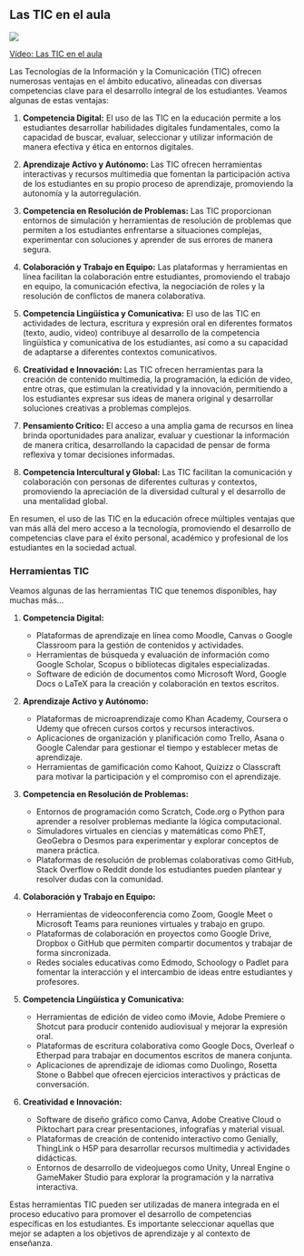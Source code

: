 ## Las TIC en el aula

[![](https://raw.githubusercontent.com/javacasm/Iniciacion-Herramientas-Digitales-Aula/main/images/portadaN-1.0.0.Tic_aula.png)](https://youtu.be/uGbMgy8Oud4)

[Vídeo: Las TIC en el aula](https://drive.google.com/file/d/1mvYCjRCKLdXdk7CVUwwTZem-cp6x9h8B/view?usp=sharing)


Las Tecnologías de la Información y la Comunicación (TIC) ofrecen numerosas ventajas en el ámbito educativo, alineadas con diversas competencias clave para el desarrollo integral de los estudiantes. Veamos algunas de estas ventajas:

1. **Competencia Digital:** El uso de las TIC en la educación permite a los estudiantes desarrollar habilidades digitales fundamentales, como la capacidad de buscar, evaluar, seleccionar y utilizar información de manera efectiva y ética en entornos digitales.

2. **Aprendizaje Activo y Autónomo:** Las TIC ofrecen herramientas interactivas y recursos multimedia que fomentan la participación activa de los estudiantes en su propio proceso de aprendizaje, promoviendo la autonomía y la autorregulación.

3. **Competencia en Resolución de Problemas:** Las TIC proporcionan entornos de simulación y herramientas de resolución de problemas que permiten a los estudiantes enfrentarse a situaciones complejas, experimentar con soluciones y aprender de sus errores de manera segura.

4. **Colaboración y Trabajo en Equipo:** Las plataformas y herramientas en línea facilitan la colaboración entre estudiantes, promoviendo el trabajo en equipo, la comunicación efectiva, la negociación de roles y la resolución de conflictos de manera colaborativa.

5. **Competencia Lingüística y Comunicativa:** El uso de las TIC en actividades de lectura, escritura y expresión oral en diferentes formatos (texto, audio, video) contribuye al desarrollo de la competencia lingüística y comunicativa de los estudiantes, así como a su capacidad de adaptarse a diferentes contextos comunicativos.

6. **Creatividad e Innovación:** Las TIC ofrecen herramientas para la creación de contenido multimedia, la programación, la edición de video, entre otras, que estimulan la creatividad y la innovación, permitiendo a los estudiantes expresar sus ideas de manera original y desarrollar soluciones creativas a problemas complejos.

7. **Pensamiento Crítico:** El acceso a una amplia gama de recursos en línea brinda oportunidades para analizar, evaluar y cuestionar la información de manera crítica, desarrollando la capacidad de pensar de forma reflexiva y tomar decisiones informadas.

8. **Competencia Intercultural y Global:** Las TIC facilitan la comunicación y colaboración con personas de diferentes culturas y contextos, promoviendo la apreciación de la diversidad cultural y el desarrollo de una mentalidad global.

En resumen, el uso de las TIC en la educación ofrece múltiples ventajas que van más allá del mero acceso a la tecnología, promoviendo el desarrollo de competencias clave para el éxito personal, académico y profesional de los estudiantes en la sociedad actual.

### Herramientas TIC

Veamos algunas de las herramientas TIC que tenemos disponibles, hay muchas más...

1. **Competencia Digital:**
   - Plataformas de aprendizaje en línea como Moodle, Canvas o Google Classroom para la gestión de contenidos y actividades.
   - Herramientas de búsqueda y evaluación de información como Google Scholar, Scopus o bibliotecas digitales especializadas.
   - Software de edición de documentos como Microsoft Word, Google Docs o LaTeX para la creación y colaboración en textos escritos.

2. **Aprendizaje Activo y Autónomo:**
   - Plataformas de microaprendizaje como Khan Academy, Coursera o Udemy que ofrecen cursos cortos y recursos interactivos.
   - Aplicaciones de organización y planificación como Trello, Asana o Google Calendar para gestionar el tiempo y establecer metas de aprendizaje.
   - Herramientas de gamificación como Kahoot, Quizizz o Classcraft para motivar la participación y el compromiso con el aprendizaje.

3. **Competencia en Resolución de Problemas:**
   - Entornos de programación como Scratch, Code.org o Python para aprender a resolver problemas mediante la lógica computacional.
   - Simuladores virtuales en ciencias y matemáticas como PhET, GeoGebra o Desmos para experimentar y explorar conceptos de manera práctica.
   - Plataformas de resolución de problemas colaborativas como GitHub, Stack Overflow o Reddit donde los estudiantes pueden plantear y resolver dudas con la comunidad.

4. **Colaboración y Trabajo en Equipo:**
   - Herramientas de videoconferencia como Zoom, Google Meet o Microsoft Teams para reuniones virtuales y trabajo en grupo.
   - Plataformas de colaboración en proyectos como Google Drive, Dropbox o GitHub que permiten compartir documentos y trabajar de forma sincronizada.
   - Redes sociales educativas como Edmodo, Schoology o Padlet para fomentar la interacción y el intercambio de ideas entre estudiantes y profesores.

5. **Competencia Lingüística y Comunicativa:**
   - Herramientas de edición de video como iMovie, Adobe Premiere o Shotcut para producir contenido audiovisual y mejorar la expresión oral.
   - Plataformas de escritura colaborativa como Google Docs, Overleaf o Etherpad para trabajar en documentos escritos de manera conjunta.
   - Aplicaciones de aprendizaje de idiomas como Duolingo, Rosetta Stone o Babbel que ofrecen ejercicios interactivos y prácticas de conversación.

6. **Creatividad e Innovación:**
   - Software de diseño gráfico como Canva, Adobe Creative Cloud o Piktochart para crear presentaciones, infografías y material visual.
   - Plataformas de creación de contenido interactivo como Genially, ThingLink o H5P para desarrollar recursos multimedia y actividades didácticas.
   - Entornos de desarrollo de videojuegos como Unity, Unreal Engine o GameMaker Studio para explorar la programación y la narrativa interactiva.

Estas herramientas TIC pueden ser utilizadas de manera integrada en el proceso educativo para promover el desarrollo de competencias específicas en los estudiantes. Es importante seleccionar aquellas que mejor se adapten a los objetivos de aprendizaje y al contexto de enseñanza.